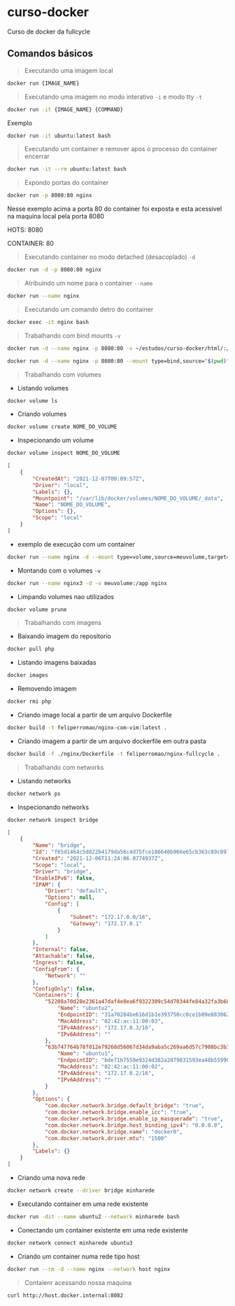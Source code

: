 # curso-docker
Curso de docker da fullcycle


## Comandos básicos

> Executando uma imagem local
```sh
docker run {IMAGE_NAME}
```


> Executando uma imagem no modo interativo `-i` e modo tty `-t`
```sh
docker run -it {IMAGE_NAME} {COMMAND}
```
Exemplo

```sh
docker run -it ubuntu:latest bash
```


> Executando um container e remover apos o processo do container encerrar
```sh
docker run -it --rm ubuntu:latest bash
```


> Expondo portas do container
```sh
docker run -p 8080:80 nginx
```
Nesse exemplo acima a porta 80 do container foi exposta e esta acessivel na maquina local pela porta 8080

HOTS: 8080

CONTAINER: 80


> Executando container no modo detached (desacoplado) `-d`
```sh
docker run -d -p 8080:80 nginx
```


> Atribuindo um nome para o container `--name`
```sh
docker run --name nginx
```


> Executando um comando detro do container
```sh
docker exec -it nginx bash
```


> Trabalhando com bind mounts `-v`
```sh
docker run -d --name nginx -p 8080:80 -v ~/estudos/curso-docker/html/:/usr/share/nginx/html nginx
```

```sh
docker run -d --name nginx -p 8080:80 --mount type=bind,source="$(pwd)"/html,target=/usr/share/nginx/html nginx
```


> Trabalhando com volumes

- Listando volumes
```sh
docker volume ls
```

- Criando volumes
```sh
docker volume create NOME_DO_VOLUME
```

- Inspecionando um volume
```sh
docker volume inspect NOME_DO_VOLUME
```

```json
[
    {
        "CreatedAt": "2021-12-07T00:09:57Z",
        "Driver": "local",
        "Labels": {},
        "Mountpoint": "/var/lib/docker/volumes/NOME_DO_VOLUME/_data",
        "Name": "NOME_DO_VOLUME",
        "Options": {},
        "Scope": "local"
    }
]
```

- exemplo de execução com um container
```sh
docker run --name nginx -d --mount type=volume,source=meuvolume,target=/app nginx
```

- Montando com o volumes `-v`
```sh
docker run --name nginx3 -d -v meuvolume:/app nginx
```

- Limpando volumes nao utilizados

```sh
docker volume prune
```

> Trabalhando com imagens
- Baixando imagem do repositorio
```sh
docker pull php
```

- Listando imagens baixadas
```sh
docker images
```

- Removendo imagem
```sh
docker rmi php
```

- Criando image local a partir de um arquivo Dockerfile
```sh
docker build -t feliperromao/nginx-com-vim:latest .
```

- Criando imagem a partir de um arquivo dockerfile em outra pasta
```sh
docker build -f ./nginx/Dockerfile -t feliperromao/nginx-fullcycle .
```

> Trabalhando com networks

- Listando networks
```sh
docker network ps
```


- Inspecionando networks
```sh
docker network inspect bridge
```


```json
[
    {
        "Name": "bridge",
        "Id": "f65d1464c5d822b4179da56c4d75fce186640b966e65cb363c89c897291c7d43",
        "Created": "2021-12-06T11:24:06.0774937Z",
        "Scope": "local",
        "Driver": "bridge",
        "EnableIPv6": false,
        "IPAM": {
            "Driver": "default",
            "Options": null,
            "Config": [
                {
                    "Subnet": "172.17.0.0/16",
                    "Gateway": "172.17.0.1"
                }
            ]
        },
        "Internal": false,
        "Attachable": false,
        "Ingress": false,
        "ConfigFrom": {
            "Network": ""
        },
        "ConfigOnly": false,
        "Containers": {
            "52208a70d28e2361a47daf4e8ea6f9322309c54d70344fe84a32fa3b682a88f4": {
                "Name": "ubuntu2",
                "EndpointID": "31a70284be616d1b1e393750cc0ce1b09e883062985f9b8159394d5b70ad78e7",
                "MacAddress": "02:42:ac:11:00:03",
                "IPv4Address": "172.17.0.3/16",
                "IPv6Address": ""
            },
            "63b747764b78f012e79268d56067d34da9aba5c269aa6d57c7908bc3b3c94d23": {
                "Name": "ubuntu1",
                "EndpointID": "bde71b7559e9324d382a2879831593ea48b55990b8de2f9410f9a72894fada17",
                "MacAddress": "02:42:ac:11:00:02",
                "IPv4Address": "172.17.0.2/16",
                "IPv6Address": ""
            }
        },
        "Options": {
            "com.docker.network.bridge.default_bridge": "true",
            "com.docker.network.bridge.enable_icc": "true",
            "com.docker.network.bridge.enable_ip_masquerade": "true",
            "com.docker.network.bridge.host_binding_ipv4": "0.0.0.0",
            "com.docker.network.bridge.name": "docker0",
            "com.docker.network.driver.mtu": "1500"
        },
        "Labels": {}
    }
]
```


- Criando uma nova rede
```sh
docker network create --driver bridge minharede
```


- Executando container em uma rede existente
```sh
docker run -dit --name ubuntu2 --network minharede bash
```


- Conectando um container existente em uma rede existente
```sh
docker network connect minharede ubuntu3
```


- Criando um container numa rede tipo host
```sh
docker run --rm -d --name nginx --network host nginx
```


> Contaienr acessando nossa maquina
```sh
curl http://host.docker.internal:8082
```